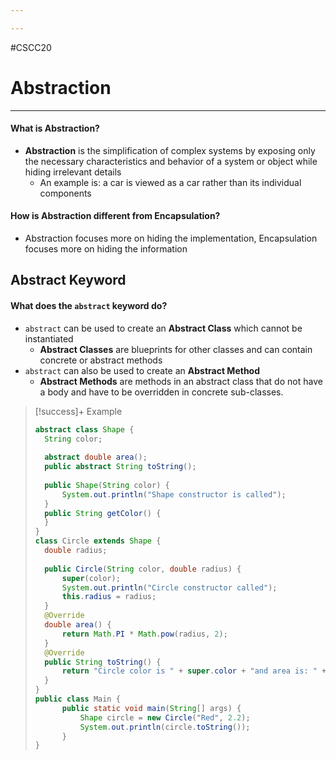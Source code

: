 ```yaml
---

---
```

#CSCC20 
# Abstraction
---
#### What is Abstraction?
- **Abstraction** is the simplification of complex systems by exposing only the necessary characteristics and behavior of a system or object while hiding irrelevant details
	- An example is: a car is viewed as a car rather than its individual components
#### How is Abstraction different from Encapsulation?
- Abstraction focuses more on hiding the implementation, Encapsulation focuses more on hiding the information
## Abstract Keyword
#### What does the `abstract` keyword do?
- `abstract` can be used to create an **Abstract Class** which cannot be instantiated 
	- **Abstract Classes** are blueprints for other classes and can contain concrete or abstract methods
- `abstract` can also be used to create an **Abstract Method**
	- **Abstract Methods** are methods in an abstract class that do not have a body and have to be overridden in concrete sub-classes.

> [!success]+ Example
> ```java
> abstract class Shape {
> 	String color;
> 	
> 	abstract double area();
> 	public abstract String toString();
> 	
> 	public Shape(String color) {
> 		System.out.println("Shape constructor is called");
> 	}
> 	public String getColor() {
> 	}
> }
> class Circle extends Shape {
> 	double radius;
> 	
> 	public Circle(String color, double radius) {
> 		super(color);
> 		System.out.println("Circle constructor called");
> 		this.radius = radius;
> 	}
> 	@Override
> 	double area() {
> 		return Math.PI * Math.pow(radius, 2);
> 	}
> 	@Override 
> 	public String toString() {
> 		return "Circle color is " + super.color + "and area is: " + area();
> 	}
> }
> public class Main {
> 		public static void main(String[] args) {
> 			Shape circle = new Circle("Red", 2.2);
> 			System.out.println(circle.toString());
> 		}
> }
> ```


